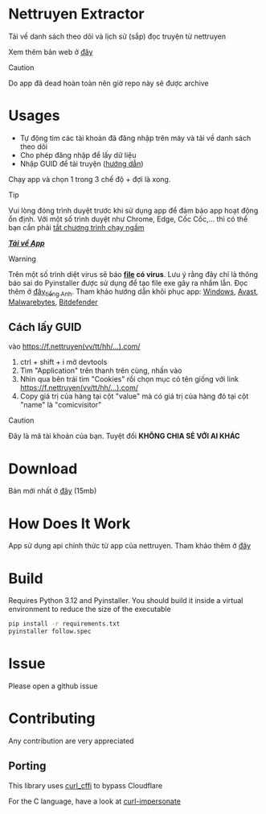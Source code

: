 # Nettruyen Extractor
Tải về danh sách theo dõi và lịch sử (sắp) đọc truyện từ nettruyen

Xem thêm bản web ở [đây](https://github.com/ymilt/nettruyen_extractor_web)


> [!CAUTION]
> Do app đã dead hoàn toàn nên giờ repo này sẽ được archive

# Usages
- Tự động tìm các tài khoản đã đăng nhập trên máy và tải về danh sách theo dõi
- Cho phép đăng nhập để lấy dữ liệu
- Nhập GUID để tải truyện ([hướng dẫn](#cách-lấy-guid))

Chạy app và chọn 1 trong 3 chế độ + đợi là xong.

> [!TIP]
> Vui lòng đóng trình duyệt trước khi sử dụng app để đảm bảo app hoạt động ổn định.
> Với một số trình duyệt như Chrome, Edge, Cốc Cốc,... thì có thể bạn cần phải [tắt chương trình chạy ngầm](https://quantrimang.com/cong-nghe/cach-tang-toc-windows-10-bang-cach-tat-ung-dung-chay-ngam-142153)

[***Tải về App***](#download)

> [!WARNING]
> Trên một số trình diệt virus sẽ báo **[file](dist/follow.exe) có virus**. Lưu ý rằng đây chỉ là thông báo sai do Pyinstaller được sử dụng để tạo file exe gây ra nhầm lẫn. Đọc thêm ở [đây<sub>tiếng Anh</sub>](https://coderslegacy.com/pyinstaller-exe-detected-as-virus-solutions/). Tham khảo hướng dẫn khôi phục app: [Windows](https://www.itechtics.com/restore-quarantined-files/#how-to-restore-windows-defender-quarantined-files), [Avast](https://support.avast.com/en-us/article/Use-Antivirus-Quarantine/#pc), [Malwarebytes](https://support.malwarebytes.com/hc/en-us/articles/360038479214-Restore-or-delete-quarantined-items-in-Malwarebytes-for-Windows-v4), [Bitdefender](https://www.bitdefender.com/consumer/support/answer/2092/#scroll-to-heading-0)

## Cách lấy GUID
vào https://f.nettruyen(vv/tt/hh/...).com/

1. ctrl + shift + i mở devtools
2. Tìm "Application" trên thanh trên cùng, nhấn vào
3. Nhìn qua bên trái tìm "Cookies" rồi chọn mục có tên giống với link https://f.nettruyen(vv/tt/hh/...).com/
4. Copy giá trị của hàng tại cột "value" mà có giá trị của hàng đó tại cột "name" là "comicvisitor"

> [!CAUTION]
> Đây là mã tài khoản của bạn. Tuyệt đối **KHÔNG CHIA SẺ VỚI AI KHÁC**

# Download
Bản mới nhất ở [đây](dist/follow.exe) (15mb)

# How Does It Work
App sử dụng api chính thức từ app của nettruyen. Tham khảo thêm ở [đây](pintruyen.py)

# Build
Requires Python 3.12 and Pyinstaller. You should build it inside a virtual environment to reduce the size of the executable

```bash
pip install -r requirements.txt
pyinstaller follow.spec
```

# Issue
Please open a github issue

# Contributing
Any contribution are very appreciated

## Porting

This library uses [curl_cffi](https://github.com/yifeikong/curl_cffi) to bypass Cloudflare

For the C language, have a look at [curl-impersonate](https://github.com/lwthiker/curl-impersonate)